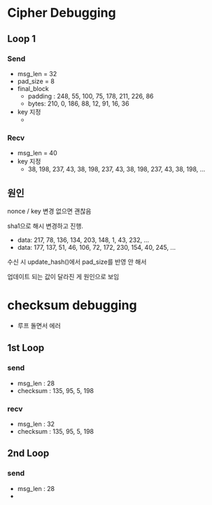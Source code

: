# Cipher Debugging 

## Loop 1

### Send

- msg_len = 32
- pad_size = 8
- final_block 
  - padding : 248, 55, 100, 75, 178, 211, 226, 86
  - bytes: 210, 0, 186, 88, 12, 91, 16, 36
- key 지정
  - ​

### Recv

- msg_len = 40 
- key 지정
  - 38, 198, 237, 43, 38, 198, 237, 43, 38, 198, 237, 43, 38, 198, ... 



## 원인 

nonce / key 변경 없으면 괜찮음 

sha1으로 해시 변경하고 진행. 

- data: 217, 78, 136, 134, 203, 148, 1, 43, 232, ... 
- data: 177, 137, 51, 46, 106, 72, 172, 230, 154, 40, 245, ... 

수신 시 update_hash()에서 pad_size를 반영 안 해서 

업데이트 되는 값이 달라진 게 원인으로 보임





# checksum debugging 

- 루프 돌면서 에러 



## 1st Loop 

### send 

- msg_len : 28 
- checksum : 135, 95, 5, 198 

### recv

- msg_len : 32
- checksum : 135, 95, 5, 198 



## 2nd Loop 

### send 

- msg_len : 28 
- ​